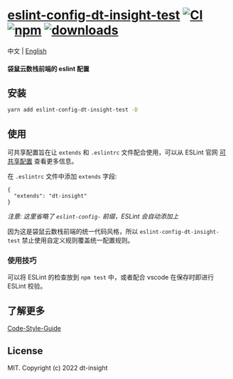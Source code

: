 # [eslint-config-dt-insight-test]([homepage-url]) [![CI][ci-image]][ci-url] [![npm][npm-image]][npm-url] [![downloads][downloads-image]][downloads-url]

[ci-image]: https://github.com/liuxy0551/eslint-config-dt-insight-test/actions/workflows/CI.yml/badge.svg?branch=master
[ci-url]: https://github.com/liuxy0551/eslint-config-dt-insight-test/actions/workflows/CI.yml
[npm-image]: https://img.shields.io/npm/v/eslint-config-dt-insight-test.svg
[npm-url]: https://npmjs.org/package/eslint-config-dt-insight-test
[downloads-image]: https://img.shields.io/npm/dm/eslint-config-dt-insight-test.svg
[downloads-url]: https://npmjs.org/package/eslint-config-dt-insight-test
[homepage-url]: https://github.com/liuxy0551/eslint-config-dt-insight-test

中文 | [English](./README.md)

#### 袋鼠云数栈前端的 eslint 配置

## 安装

``` bash
yarn add eslint-config-dt-insight-test -D
```

## 使用

可共享配置旨在让 `extends` 和 `.eslintrc` 文件配合使用，可以从 ESLint 官网 [可共享配置](http://eslint.org/docs/developer-guide/shareable-configs) 查看更多信息。

在 `.eslintrc` 文件中添加 `extends` 字段:

```
{
  "extends": "dt-insight"
}
```

*注意: 这里省略了 `eslint-config-` 前缀，ESLint 会自动添加上*

因为这是袋鼠云数栈前端的统一代码风格，所以 `eslint-config-dt-insight-test` 禁止使用自定义规则覆盖统一配置规则。

### 使用技巧

可以将 ESLint 的检查放到 `npm test` 中，或者配合 vscode 在保存时即进行 ESLint 校验。


## 了解更多

[Code-Style-Guide](https://github.com/liuxy0551/Code-Style-Guide)

## License

MIT. Copyright (c) 2022 dt-insight
